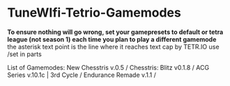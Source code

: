 # TuneWIfi-Tetrio-Gamemodes
**To ensure nothing will go wrong, set your gamepresets to default or tetra league (not season 1) each time you plan to play a different gamemode** \
the asterisk text point is the line where it reaches text cap by TETR.IO
use /set in parts

List of Gamemodes:
New Chesstris v.0.5 /
Chesstris: Blitz v0.1.8 /
ACG Series v.10.1c | 3rd Cycle /
Endurance Remade v.1.1 /
